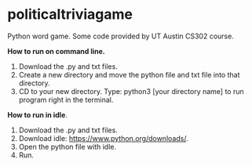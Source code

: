 # politicaltriviagame 
Python word game. Some code provided by UT Austin CS302 course.

**How to run on command line.** 
1. Download the .py and txt files.
2. Create a new directory and move the python file and txt file into that directory. 
3. CD to your new directory. Type: python3 [your directory name] to run program right in the terminal.

**How to run in idle**. 
1. Download the .py and txt files.
2. Download idle: https://www.python.org/downloads/. 
3. Open the python file with idle. 
4. Run. 


